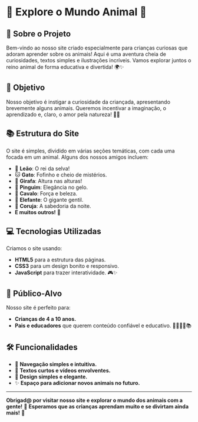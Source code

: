 # 🐾 Explore o Mundo Animal 🐾

## 🐒 Sobre o Projeto
Bem-vindo ao nosso site criado especialmente para crianças curiosas que adoram aprender sobre os animais! Aqui é uma aventura cheia de curiosidades, textos simples e ilustrações incríveis. Vamos explorar juntos o reino animal de forma educativa e divertida! 🌍✨

## 🎯 Objetivo
Nosso objetivo é instigar a curiosidade da criançada, apresentando brevemente alguns animais. Queremos incentivar a imaginação, o aprendizado e, claro, o amor pela natureza! 🌳💚

## 📚 Estrutura do Site
O site é simples, dividido em várias seções temáticas, com cada uma focada em um animal. Alguns dos nossos amigos incluem:

- 🦁 **Leão**: O rei da selva!  
- 🐱 **Gato**: Fofinho e cheio de mistérios.  
- 🦒 **Girafa**: Altura nas alturas!  
- 🐧 **Pinguim**: Elegância no gelo.  
- 🐴 **Cavalo**: Força e beleza.  
- 🐘 **Elefante**: O gigante gentil.  
- 🦉 **Coruja**: A sabedoria da noite.  
- **E muitos outros!** 🌟

## 💻 Tecnologias Utilizadas
Criamos o site usando:
- **HTML5** para a estrutura das páginas.
- **CSS3** para um design bonito e responsivo.
- **JavaScript** para trazer interatividade. 🎮✨

## 👦 Público-Alvo
Nosso site é perfeito para:
- **Crianças de 4 a 10 anos.**  
- **Pais e educadores** que querem conteúdo confiável e educativo. 👨‍👩‍👧‍👦📚

## 🛠️ Funcionalidades
- 🚀 **Navegação simples e intuitiva.**
- 🐾 **Textos curtos e vídeos envolventes.**
- 🎨 **Design simples e elegante.**
- ✨ **Espaço para adicionar novos animais no futuro.**

---
**Obrigad@ por visitar nosso site e explorar o mundo dos animais com a gente!** 🐾 **Esperamos que as crianças aprendam muito e se divirtam ainda mais!** 🌈

